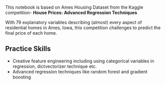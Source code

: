 This notebook is based on Ames Housing Dataset from the Kaggle competition- <b> House Prices: Advanced Regression Techniques</b>

With 79 explanatory variables describing (almost) every aspect of residential homes in Ames, Iowa, this competition challenges to predict the final price of each home.

## Practice Skills

* Creative feature engineering including using categorical variables in regression, dictvectorizer technique etc.
* Advanced regression techniques like random forest and gradient boosting
